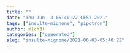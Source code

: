 ```yaml
---
title: ""
date: "Thu Jun  3 05:40:22 CEST 2021"
tags: ["insulte-mignone", "pipotron"]
author: m1ch3l
categories: ["generated"]
slug: "insulte-mignone/2021-06-03-05:40:22"
---
```



